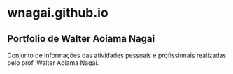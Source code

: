 # wnagai.github.io
## Portfolio de Walter Aoiama Nagai

Conjunto de informações das atividades pessoais e profissionais realizadas pelo prof. Walter Aoiama Nagai.
